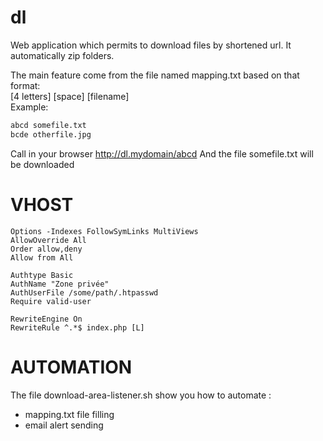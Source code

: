 # dl
Web application which permits to download files by shortened url.
It automatically zip folders.

The main feature come from the file named mapping.txt based on that format:  
[4 letters] [space] [filename]  
Example:  
```txt
abcd somefile.txt
bcde otherfile.jpg
```
Call in your browser http://dl.mydomain/abcd
And the file somefile.txt will be downloaded

# VHOST
```
Options -Indexes FollowSymLinks MultiViews
AllowOverride All
Order allow,deny
Allow from All

Authtype Basic
AuthName "Zone privée"
AuthUserFile /some/path/.htpasswd
Require valid-user

RewriteEngine On
RewriteRule ^.*$ index.php [L]
```

# AUTOMATION
The file download-area-listener.sh show you how to automate : 
- mapping.txt file filling
- email alert sending

